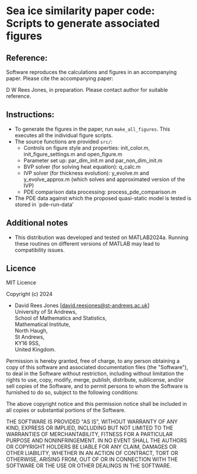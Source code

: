 # Sea ice similarity paper code: Scripts to generate associated figures

## Reference: 
Software reproduces the calculations and figures in an accompanying paper. Please cite the accompanying paper: 

D W Rees Jones, in preparation. Please contact author for suitable reference. 

## Instructions:
* To generate the figures in the paper, run `make_all_figures`. This executes all the individual figure scripts. 
* The source functions are provided `src/`:
  * Controls on figure style and properties: init_color.m, init_figure_settings.m and open_figure.m
  * Parameter set up: par_dim_init.m and par_non_dim_init.m
  * BVP solver (for solving heat equation): q_calc.m
  * IVP solver (for thickness evolution): y_evolve.m and y_evolve_approx.m (which solves and approximated version of the IVP)
  * PDE comparison data processing: process_pde_comparison.m
* The PDE data against which the proposed quasi-static model is tested is stored in `pde-run-data'

## Additional notes 
* This distribution was developed and tested on MATLAB2024a. 
Running these routines on different versions of MATLAB may lead to compatibility issues.

## Licence 

MIT Licence

Copyright (c) 2024

* David Rees Jones [david.reesjones@st-andrews.ac.uk]   
University of St Andrews,    
School of Mathematics and Statistics,   
Mathematical Institute,   
North Haugh,   
St Andrews,   
KY16 9SS,  
United Kingdom.     

Permission is hereby granted, free of charge, to any person obtaining a copy
of this software and associated documentation files (the "Software"), to deal
in the Software without restriction, including without limitation the rights
to use, copy, modify, merge, publish, distribute, sublicense, and/or sell
copies of the Software, and to permit persons to whom the Software is
furnished to do so, subject to the following conditions:

The above copyright notice and this permission notice shall be included in all
copies or substantial portions of the Software.

THE SOFTWARE IS PROVIDED "AS IS", WITHOUT WARRANTY OF ANY KIND, EXPRESS OR
IMPLIED, INCLUDING BUT NOT LIMITED TO THE WARRANTIES OF MERCHANTABILITY,
FITNESS FOR A PARTICULAR PURPOSE AND NONINFRINGEMENT. IN NO EVENT SHALL THE
AUTHORS OR COPYRIGHT HOLDERS BE LIABLE FOR ANY CLAIM, DAMAGES OR OTHER
LIABILITY, WHETHER IN AN ACTION OF CONTRACT, TORT OR OTHERWISE, ARISING FROM,
OUT OF OR IN CONNECTION WITH THE SOFTWARE OR THE USE OR OTHER DEALINGS IN THE
SOFTWARE.
